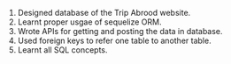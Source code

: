 1. Designed database of the Trip Abrood website.
2. Learnt proper usgae of sequelize ORM.
3. Wrote APIs for getting and posting the data in database.
4. Used foreign keys to refer one table to another table.
5. Learnt all SQL concepts.
